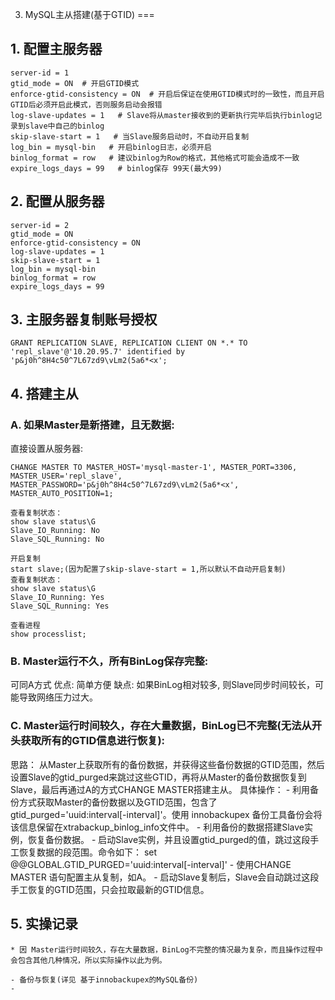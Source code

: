 03. MySQL主从搭建(基于GTID)
===


## 1. 配置主服务器
```
server-id = 1
gtid_mode = ON  # 开启GTID模式
enforce-gtid-consistency = ON  # 开启后保证在使用GTID模式时的一致性，而且开启GTID后必须开启此模式，否则服务启动会报错
log-slave-updates = 1   # Slave将从master接收到的更新执行完毕后执行binlog记录到slave中自己的binlog
skip-slave-start = 1   # 当Slave服务启动时，不自动开启复制
log_bin = mysql-bin   # 开启binlog日志，必须开启
binlog_format = row   # 建议binlog为Row的格式，其他格式可能会造成不一致
expire_logs_days = 99   # binlog保存 99天(最大99)
```
## 2. 配置从服务器
```
server-id = 2
gtid_mode = ON
enforce-gtid-consistency = ON
log-slave-updates = 1
skip-slave-start = 1
log_bin = mysql-bin
binlog_format = row
expire_logs_days = 99
```
## 3. 主服务器复制账号授权
```
GRANT REPLICATION SLAVE, REPLICATION CLIENT ON *.* TO 'repl_slave'@'10.20.95.7' identified by 'p&j0h^8H4c50^7L67zd9\vLm2(5a6*<x';
```
## 4. 搭建主从
### A. 如果Master是新搭建，且无数据:
直接设置从服务器:
```
CHANGE MASTER TO MASTER_HOST='mysql-master-1', MASTER_PORT=3306, MASTER_USER='repl_slave', MASTER_PASSWORD='p&j0h^8H4c50^7L67zd9\vLm2(5a6*<x', MASTER_AUTO_POSITION=1;

查看复制状态：
show slave status\G
Slave_IO_Running: No
Slave_SQL_Running: No

开启复制
start slave;(因为配置了skip-slave-start = 1,所以默认不自动开启复制)
查看复制状态：
show slave status\G
Slave_IO_Running: Yes
Slave_SQL_Running: Yes

查看进程
show processlist;
```
### B. Master运行不久，所有BinLog保存完整:
可同A方式
优点: 简单方便
缺点: 如果BinLog相对较多, 则Slave同步时间较长，可能导致网络压力过大。

### C. Master运行时间较久，存在大量数据，BinLog已不完整(无法从开头获取所有的GTID信息进行恢复):
思路：
	从Master上获取所有的备份数据，并获得这些备份数据的GTID范围，然后设置Slave的gtid_purged来跳过这些GTID，再将从Master的备份数据恢复到Slave，最后再通过A的方式CHANGE MASTER搭建主从。
具体操作：
	- 利用备份方式获取Master的备份数据以及GTID范围，包含了gtid_purged='uuid:interval[-interval]'。使用 innobackupex 备份工具备份会将该信息保留在xtrabackup_binlog_info文件中。
	- 利用备份的数据搭建Slave实例，恢复备份数据。
	- 启动Slave实例，并且设置gtid_purged的值，跳过这段手工恢复数据的段范围。命令如下： set @@GLOBAL.GTID_PURGED='uuid:interval[-interval]'
	- 使用CHANGE MASTER 语句配置主从复制，如A。
	- 启动Slave复制后，Slave会自动跳过这段手工恢复的GTID范围，只会拉取最新的GTID信息。

## 5. 实操记录
	* 因 Master运行时间较久，存在大量数据，BinLog不完整的情况最为复杂，而且操作过程中会包含其他几种情况，所以实际操作以此为例。

	- 备份与恢复(详见 基于innobackupex的MySQL备份)
	-


















